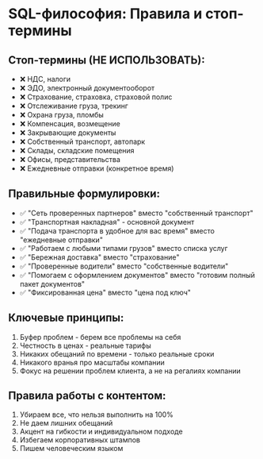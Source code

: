 # SQL-философия: Правила и стоп-термины

## Стоп-термины (НЕ ИСПОЛЬЗОВАТЬ):
- ❌ НДС, налоги
- ❌ ЭДО, электронный документооборот
- ❌ Страхование, страховка, страховой полис
- ❌ Отслеживание груза, трекинг
- ❌ Охрана груза, пломбы
- ❌ Компенсация, возмещение
- ❌ Закрывающие документы
- ❌ Собственный транспорт, автопарк
- ❌ Склады, складские помещения
- ❌ Офисы, представительства
- ❌ Ежедневные отправки (конкретное время)

## Правильные формулировки:
- ✅ "Сеть проверенных партнеров" вместо "собственный транспорт"
- ✅ "Транспортная накладная" - основной документ
- ✅ "Подача транспорта в удобное для вас время" вместо "ежедневные отправки"
- ✅ "Работаем с любыми типами грузов" вместо списка услуг
- ✅ "Бережная доставка" вместо "страхование"
- ✅ "Проверенные водители" вместо "собственные водители"
- ✅ "Помогаем с оформлением документов" вместо "готовим полный пакет документов"
- ✅ "Фиксированная цена" вместо "цена под ключ"

## Ключевые принципы:
1. Буфер проблем - берем все проблемы на себя
2. Честность в ценах - реальные тарифы
3. Никаких обещаний по времени - только реальные сроки
4. Никакого вранья про масштабы компании
5. Фокус на решении проблем клиента, а не на регалиях компании

## Правила работы с контентом:
1. Убираем все, что нельзя выполнить на 100%
2. Не даем лишних обещаний
3. Акцент на гибкости и индивидуальном подходе
4. Избегаем корпоративных штампов
5. Пишем человеческим языком
